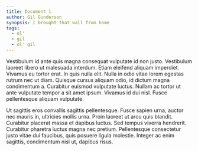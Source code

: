 ```yaml
---
title: Document 1
author: Gil Gunderson
synopsis: I brought that wall from home
tags:
  - ol'
  - gil
  - ol' gil
---
```


Vestibulum id ante quis magna consequat vulputate id non justo. Vestibulum
laoreet libero ut malesuada interdum. Etiam eleifend aliquam imperdiet. Vivamus
eu tortor erat. In quis nulla elit. Nulla in odio vitae lorem egestas rutrum
nec ut diam. Quisque cursus aliquam odio, id dictum magna condimentum a.
Curabitur euismod vulputate luctus. Nullam ac tortor ut ante vulputate tempor a
sit amet ipsum. Vivamus id dui nisl. Fusce pellentesque aliquam vulputate.

Ut sagittis eros convallis sagittis pellentesque. Fusce sapien urna, auctor nec
mauris in, ultricies mollis urna. Proin laoreet ut arcu quis blandit. Curabitur
placerat massa et dapibus luctus. Sed tempus viverra hendrerit. Curabitur
pharetra luctus magna nec pretium. Pellentesque consectetur justo vitae dui
faucibus, quis posuere ligula molestie. Integer ac enim sagittis, condimentum
nisl ut, dapibus risus.
